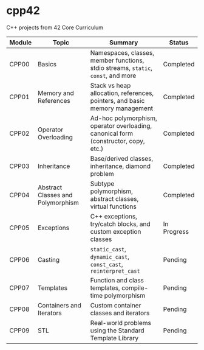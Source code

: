 # cpp42
C++ projects from 42 Core Curriculum

| Module   | Topic                             | Summary                                                                                   | Status       |
|----------|-----------------------------------|-------------------------------------------------------------------------------------------|--------------|
| CPP00    | Basics                            | Namespaces, classes, member functions, stdio streams, `static`, `const`, and more         | Completed    |
| CPP01    | Memory and References             | Stack vs heap allocation, references, pointers, and basic memory management               | Completed    |
| CPP02    | Operator Overloading              | Ad-hoc polymorphism, operator overloading, canonical form (constructor, copy, etc.)       | Completed    |
| CPP03    | Inheritance                       | Base/derived classes, inheritance, diamond problem                                         | Completed    |
| CPP04    | Abstract Classes and Polymorphism | Subtype polymorphism, abstract classes, virtual functions                                 | Completed    |
| CPP05    | Exceptions                        | C++ exceptions, try/catch blocks, and custom exception classes                            | In Progress  |
| CPP06    | Casting                           | `static_cast`, `dynamic_cast`, `const_cast`, `reinterpret_cast`                          | Pending      |
| CPP07    | Templates                         | Function and class templates, compile-time polymorphism                                   | Pending      |
| CPP08    | Containers and Iterators          | Custom container classes and iterators                                                    | Pending      |
| CPP09    | STL                               | Real-world problems using the Standard Template Library                                   | Pending      |
